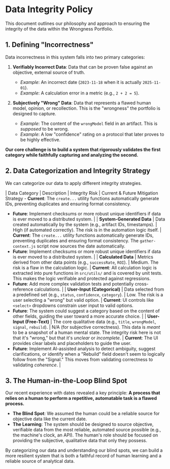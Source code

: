 # Data Integrity Policy

This document outlines our philosophy and approach to ensuring the integrity of the data within the Wrongness Portfolio.

## 1. Defining "Incorrectness"

Data incorrectness in this system falls into two primary categories:

1.  **Verifiably Incorrect Data**: Data that can be proven false against an objective, external source of truth.

    - _Example_: An incorrect date (`2023-11-18` when it is actually `2025-11-01`).
    - _Example_: A calculation error in a metric (e.g., `2 + 2 = 5`).

2.  **Subjectively "Wrong" Data**: Data that represents a flawed human model, opinion, or recollection. This is the "wrongness" the portfolio is designed to capture.
    - _Example_: The content of the `wrongModel` field in an artifact. This is _supposed_ to be wrong.
    - _Example_: A low "confidence" rating on a protocol that later proves to be highly effective.

**Our core challenge is to build a system that rigorously validates the first category while faithfully capturing and analyzing the second.**

## 2. Data Categorization and Integrity Strategy

We can categorize our data to apply different integrity strategies.

| Data Category | Description | Integrity Risk | Current & Future Mitigation Strategy - **Current**: The `create...` utility functions automatically generate IDs, preventing duplicates and ensuring format consistency.

- **Future**: Implement checksums or more robust unique identifiers if data is ever moved to a distributed system. |
  | **System-Generated Data** | Data created automatically by the system (e.g., artifact IDs, timestamps). | High (if automated correctly). The risk is in the automation logic itself. | **Current**: The `create...` utility functions automatically generate IDs, preventing duplicates and ensuring format consistency. The `gather-context.js` script now sources the date automatically.
- **Future**: Implement checksums or more robust unique identifiers if data is ever moved to a distributed system. |
  | **Calculated Data** | Metrics derived from other data points (e.g., `successRate`, `ROI`). | Medium. The risk is a flaw in the calculation logic. | **Current**: All calculation logic is extracted into pure functions in `src/utils/` and is covered by unit tests. This makes the logic verifiable and protected against regressions.
- **Future**: Add more complex validation tests and potentially cross-reference calculations. |
  | **User-Input (Categorical)** | Data selected from a predefined set (e.g., `status`, `confidence`, `category`). | Low. The risk is a user selecting a "wrong" but valid option. | **Current**: UI controls like `<select>` dropdowns constrain user input to valid options.
- **Future**: The system could suggest a category based on the content of other fields, guiding the user toward a more accurate choice. |
  | **User-Input (Free-Text)** | The core qualitative data (e.g., `title`, `wrongModel`, `signal`, `rebuild`). | N/A (for subjective correctness). This data is _meant_ to be a snapshot of a human mental state. The integrity risk here is not that it's "wrong," but that it's _unclear_ or _incomplete_. | **Current**: The UI provides clear labels and placeholders to guide the user.
- **Future**: Implement AI-assisted analysis to detect ambiguity, suggest clarifications, or identify when a "Rebuild" field doesn't seem to logically follow from the "Signal." This moves from validating correctness to validating _coherence_. |

## 3. The Human-in-the-Loop Blind Spot

Our recent experience with dates revealed a key principle: **A process that relies on a human to perform a repetitive, automatable task is a flawed process.**

- **The Blind Spot**: We assumed the human could be a reliable source for objective data like the current date.
- **The Learning**: The system should be designed to source objective, verifiable data from the most reliable, automated source possible (e.g., the machine's clock, an API). The human's role should be focused on providing the subjective, qualitative data that only they possess.

By categorizing our data and understanding our blind spots, we can build a more resilient system that is both a faithful record of human learning and a reliable source of analytical data.
